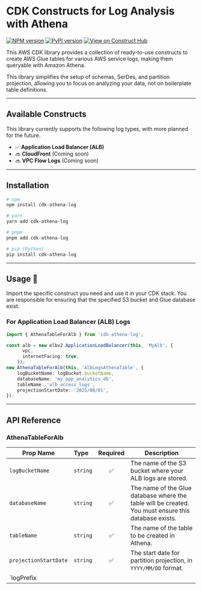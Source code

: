 # CDK Constructs for Log Analysis with Athena

[![NPM version](https://img.shields.io/npm/v/cdk-athena-log.svg)](https://www.npmjs.com/package/cdk-athena-log)
[![PyPI version](https://img.shields.io/pypi/v/cdk-athena-log.svg)](https://pypi.org/project/cdk-athena-log)
[![View on Construct Hub](https://constructs.dev/badge?package=cdk-athena-log)](https://constructs.dev/packages/cdk-athena-log)

This AWS CDK library provides a collection of ready-to-use constructs to create AWS Glue tables for various AWS service logs, making them queryable with Amazon Athena.

This library simplifies the setup of schemas, SerDes, and partition projection, allowing you to focus on analyzing your data, not on boilerplate table definitions.

---

## Available Constructs

This library currently supports the following log types, with more planned for the future.

* ✅ **Application Load Balancer (ALB)**
* 🔜 **CloudFront** (Coming soon)
* 🔜 **VPC Flow Logs** (Coming soon)

---

## Installation

```bash
# npm
npm install cdk-athena-log

# yarn
yarn add cdk-athena-log

# pnpm
pnpm add cdk-athena-log

# pip (Python)
pip install cdk-athena-log
```

---

## Usage 🚀

Import the specific construct you need and use it in your CDK stack. You are responsible for ensuring that the specified S3 bucket and Glue database exist.

### For Application Load Balancer (ALB) Logs

```typescript
import { AthenaTableForAlb } from 'cdk-athena-log';

const alb = new elbv2.ApplicationLoadBalancer(this, 'MyAlb', {
      vpc,
      internetFacing: true,
    });
new AthenaTableForAlb(this, 'AlbLogsAthenaTable', {
    logBucketName: logBucket.bucketName,
    databaseName: 'my_app_analytics_db', 
    tableName: 'alb_access_logs',
    projectionStartDate: '2025/08/01',
});
```

---

## API Reference

### AthenaTableForAlb

| Prop Name             | Type     | Required | Description                                                                                                                              |
| --------------------- | :------- | :------: | ---------------------------------------------------------------------------------------------------------------------------------------- |
| `logBucketName`       | `string` |    ✅    | The name of the S3 bucket where your ALB logs are stored.                                                                                |
| `databaseName`        | `string` |    ✅    | The name of the Glue database where the table will be created. You must ensure this database exists.                                      |
| `tableName`           | `string` |    ✅    | The name of the table to be created in Athena.                                                                                           |
| `projectionStartDate` | `string` |    ✅    | The start date for partition projection, in `YYYY/MM/DD` format.                                                                         |
| `logPrefix